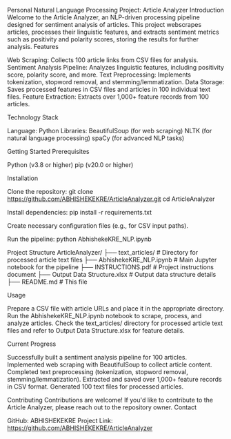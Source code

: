 Personal Natural Language Processing Project: Article Analyzer
Introduction
Welcome to the Article Analyzer, an NLP-driven processing pipeline designed for sentiment analysis of articles. This project webscrapes articles, processes their linguistic features, and extracts sentiment metrics such as positivity and polarity scores, storing the results for further analysis.
Features

Web Scraping: Collects 100 article links from CSV files for analysis.
Sentiment Analysis Pipeline: Analyzes linguistic features, including positivity score, polarity score, and more.
Text Preprocessing: Implements tokenization, stopword removal, and stemming/lemmatization.
Data Storage: Saves processed features in CSV files and articles in 100 individual text files.
Feature Extraction: Extracts over 1,000+ feature records from 100 articles.

Technology Stack

Language: Python
Libraries:
BeautifulSoup (for web scraping)
NLTK (for natural language processing)
spaCy (for advanced NLP tasks)



Getting Started
Prerequisites

Python (v3.8 or higher)
pip (v20.0 or higher)

Installation

Clone the repository:
git clone https://github.com/ABHISHEKEKRE/ArticleAnalyzer.git
cd ArticleAnalyzer


Install dependencies:
pip install -r requirements.txt


Create necessary configuration files (e.g., for CSV input paths).

Run the pipeline:
python AbhishekeKRE_NLP.ipynb



Project Structure
ArticleAnalyzer/
├── text_articles/    # Directory for processed article text files
├── AbhishekeKRE_NLP.ipynb  # Main Jupyter notebook for the pipeline
├── INSTRUCTIONS.pdf  # Project instructions document
├── Output Data Structure.xlsx  # Output data structure details
├── README.md         # This file

Usage

Prepare a CSV file with article URLs and place it in the appropriate directory.
Run the AbhishekeKRE_NLP.ipynb notebook to scrape, process, and analyze articles.
Check the text_articles/ directory for processed article text files and refer to Output Data Structure.xlsx for feature details.

Current Progress

Successfully built a sentiment analysis pipeline for 100 articles.
Implemented web scraping with BeautifulSoup to collect article content.
Completed text preprocessing (tokenization, stopword removal, stemming/lemmatization).
Extracted and saved over 1,000+ feature records in CSV format.
Generated 100 text files for processed articles.

Contributing
Contributions are welcome! If you'd like to contribute to the Article Analyzer, please reach out to the repository owner.
Contact

GitHub: ABHISHEKEKRE
Project Link: https://github.com/ABHISHEKEKRE/ArticleAnalyzer

